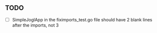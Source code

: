 ## TODO

- [ ] SimpleJoglApp in the fiximports_test.go file should have 2 blank lines after the imports, not 3
